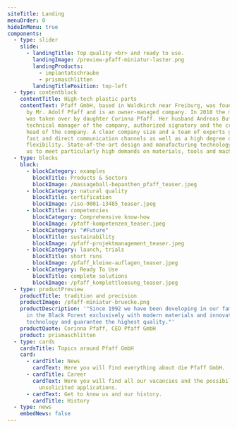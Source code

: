 ```yaml
---
siteTitle: Landing
menuOrder: 0
hideInMenu: true
components:
  - type: slider
    slide:
      - landingTitle: Top quality <br> and ready to use.
        landingImage: /preview-pfaff-miniatur-laster.png
        landingProducts:
          - implantatschraube
          - prismaschlitten
        landingTitlePosition: top-left
  - type: contentblock
    contentTitle: High-tech plastic parts
    contentText: Pfaff GmbH, based in Waldkirch near Freiburg, was founded in 1992
      by Mr. Adolf Pfaff and is an owner-managed company. In 2018 the management
      was taken over by daughter Corinna Pfaff. Her husband Andreas Buff is the
      technical manager of the company, authorized signatory and the creative
      head of the company. A clear company size and a team of experts guarantee
      fast and direct communication channels as well as a high degree of
      flexibility. State-of-the-art design and manufacturing technology enables
      us to meet particularly high demands on materials, tools and machines.
  - type: blocks
    block:
      - blockCategory: examples
        blockTitle: Products & Sectors
        blockImage: /massageball-bepanthen_pfaff_teaser.jpeg
      - blockCategory: natural quality
        blockTitle: certification
        blockImage: /iso-9001-13485_teaser.jpeg
      - blockTitle: competencies
        blockCategory: Comprehensive know-how
        blockImage: /pfaff-kompetenzen_teaser.jpeg
      - blockCategory: "#Future"
        blockTitle: sustainability
        blockImage: /pfaff-projektmanagement_teaser.jpeg
      - blockCategory: launch, trials
        blockTitle: short runs
        blockImage: /pfaff_kleine-auflagen_teaser.jpeg
      - blockCategory: Ready To Use
        blockTitle: complete solutions
        blockImage: /pfaff_komplettloesung_teaser.jpeg
  - type: productPreview
    productTitle: tradition and precision
    productImage: /pfaff-miniatur-bruecke.png
    productDescription: '"Since 1992 we have been developing in our family business
      in the Black Forest exclusively with modern materials and innovative
      technology and guarantee the highest quality."'
    productQuote: Corinna Pfaff, CEO Pfaff GmbH
    product: prismaschlitten
  - type: cards
    cardsTitle: Topics around Pfaff GmbH
    card:
      - cardTitle: News
        cardText: Here you will find everything about die Pfaff GmbH.
      - cardTitle: Career
        cardText: Here you will find all our vacancies and the possibility of
          unsolicited applications.
      - cardText: Get to know us and our history.
        cardTitle: History
  - type: news
    embedNews: false
---
```


